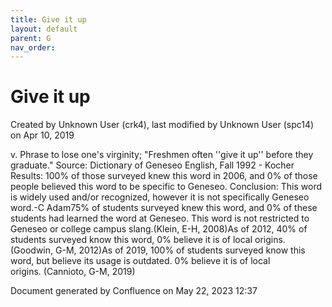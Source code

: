 ```yaml
---
title: Give it up
layout: default
parent: G
nav_order:
---
```


# Give it up

Created by  Unknown User (crk4), last modified by  Unknown User (spc14) on Apr 10, 2019

v. Phrase to lose one's virginity; &quot;Freshmen often ''give it up'' before they graduate.&quot; Source: Dictionary of Geneseo English, Fall 1992 - Kocher Results: 100% of those surveyed knew this word in 2006, and 0% of those people believed this word to be specific to Geneseo. Conclusion: This word is widely used and/or recognized, however it is not specifically Geneseo word.-C Adam75% of students surveyed knew this word, and 0% of these students had learned the word at Geneseo. This word is not restricted to Geneseo or college campus slang.(Klein, E-H, 2008)As of 2012, 40% of students surveyed know this word, 0% believe it is of local origins.(Goodwin, G-M, 2012)As of 2019, 100% of students surveyed know this word, but believe its usage is outdated. 0% believe it is of local origins. (Cannioto, G-M, 2019)

Document generated by Confluence on May 22, 2023 12:37


